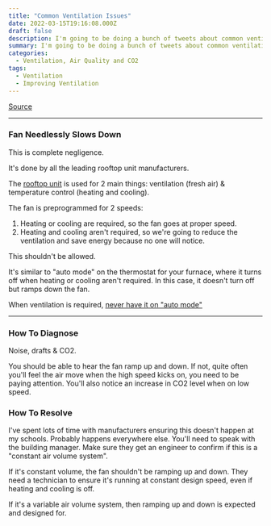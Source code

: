 ```yaml
---
title: "Common Ventilation Issues"
date: 2022-03-15T19:16:08.000Z
draft: false
description: I'm going to be doing a bunch of tweets about common ventilation issues, how to diagnose them and how to resolve them.
summary: I'm going to be doing a bunch of tweets about common ventilation issues, how to diagnose them and how to resolve them.
categories:
  - Ventilation, Air Quality and CO2
tags:
  - Ventilation
  - Improving Ventilation
---
```

[Source](https://twitter.com/joeyfox85/status/1503812309445189633)

---

### Fan Needlessly Slows Down

This is complete negligence.

It's done by all the leading rooftop unit manufacturers.

The [rooftop unit](/tweets/intro-to-rtu/) is used for 2 main things: ventilation (fresh air) & temperature control (heating and cooling).

The fan is preprogrammed for 2 speeds:

1. Heating or cooling are required, so the fan goes at proper speed.
2. Heating and cooling aren't required, so we're going to reduce the ventilation and save energy because no one will notice.

This shouldn't be allowed.

It's similar to "auto mode" on the thermostat for your furnace, where it turns off when heating or cooling aren't required. In this case, it doesn't turn off but ramps down the fan.

When ventilation is required, [never have it on "auto mode"](https://twitter.com/DavidElfstrom/status/1488881727862976518)

---

### How To Diagnose

Noise, drafts & CO2.

You should be able to hear the fan ramp up and down. If not, quite often you'll feel the air move when the high speed kicks on, you need to be paying attention. You'll also notice an increase in CO2 level when on low speed.

### How To Resolve

I've spent lots of time with manufacturers ensuring this doesn't happen at my schools. Probably happens everywhere else. You'll need to speak with the building manager. Make sure they get an engineer to confirm if this is a "constant air volume system".

If it's constant volume, the fan shouldn't be ramping up and down. They need a technician to ensure it's running at constant design speed, even if heating and cooling is off. 

If it's a variable air volume system, then ramping up and down is expected and designed for.